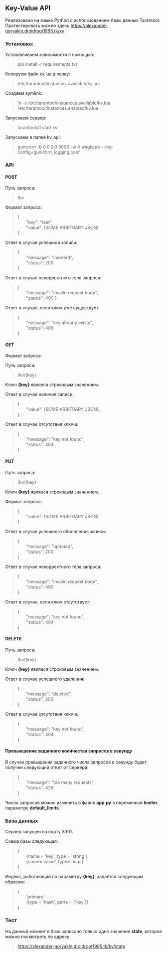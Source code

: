 ## Key-Value API

Реализовано на языке Python с использованием базы данных Tarantool. Протестировать можно здесь https://alexander-goryakin.droidroot1995.tk/kv

### Установка:

Устанавливаем зависимости с помощью:
> pip install -r requirements.txt

Копируем файл kv.lua в папку:
> /etc/tarantool/instances.available/kv.lua

Создаем symlink:
> ln -s /etc/tarantool/instances.available/kv.lua /etc/tarantool/instances.enabled/kv.lua

Запускаем сервер:
> tarantoolctl start kv

Запускаем в папке kv_api:
> gunicorn -b 0.0.0.0:5000 -w 4 wsgi:app --log-config=gunicorn_logging.conf

### API

#### POST

Путь запроса:

> /kv

Формат запроса:

>{  
> &nbsp; &nbsp; &nbsp; &nbsp;"key": "test",   
> &nbsp; &nbsp; &nbsp; &nbsp;"value": {SOME ARBITRARY JSON}  
>} 

Ответ в случае успешной записи:

>{  
> &nbsp; &nbsp; &nbsp; &nbsp;"message": "inserted",   
> &nbsp; &nbsp; &nbsp; &nbsp;"status": 200  
>} 

Ответ в случае некорректного тела запроса:

>{  
> &nbsp; &nbsp; &nbsp; &nbsp;"message": "invalid request body",   
> &nbsp; &nbsp; &nbsp; &nbsp;"status": 400 
>} 

Ответ в случае, если ключ уже существует:

>{  
> &nbsp; &nbsp; &nbsp; &nbsp;"message": "key already exists",   
> &nbsp; &nbsp; &nbsp; &nbsp;"status": 409  
>} 

#### GET

Формат запроса:

Путь запроса:

> /kv/{key}

Ключ **{key}** являеся строковым значением.

Ответ в случае наличия записи:

>{  
> &nbsp; &nbsp; &nbsp; &nbsp;"value": {SOME ARBITRARY JSON},  
>} 

Ответ в случае отсутствия ключа:

>{  
> &nbsp; &nbsp; &nbsp; &nbsp;"message": "key not found",   
> &nbsp; &nbsp; &nbsp; &nbsp;"status": 404  
>} 


#### PUT

Путь запроса:

> /kv/{key}

Ключ **{key}** являеся строковым значением.

Формат запроса:

>{   
> &nbsp; &nbsp; &nbsp; &nbsp;"value": {SOME ARBITRARY JSON}  
>} 

Ответ в случае успешного обновления записи:

>{  
> &nbsp; &nbsp; &nbsp; &nbsp;"message": "updated",   
> &nbsp; &nbsp; &nbsp; &nbsp;"status": 200  
>} 

Ответ в случае некорректного тела запроса:

>{  
> &nbsp; &nbsp; &nbsp; &nbsp;"message": "invalid request body",   
> &nbsp; &nbsp; &nbsp; &nbsp;"status": 400  
>} 

Ответ в случае, если ключ отсутствует:

>{  
> &nbsp; &nbsp; &nbsp; &nbsp;"message": "key not found",   
> &nbsp; &nbsp; &nbsp; &nbsp;"status": 404   
>} 

#### DELETE

Путь запроса:

> /kv/{key}

Ключ **{key}** являеся строковым значением.

Ответ в случае успешного удаления:

>{  
> &nbsp; &nbsp; &nbsp; &nbsp;"message": "deleted",   
> &nbsp; &nbsp; &nbsp; &nbsp;"status": 200  
>} 

Ответ в случае отсутствия ключа:

>{  
> &nbsp; &nbsp; &nbsp; &nbsp;"message": "key not found",   
> &nbsp; &nbsp; &nbsp; &nbsp;"status": 404   
>} 


#### Превыешение заданного количества запросов в секунду

В случае превышения заданного числа запросов в секунду будет получен следующий ответ от сервера:

>{  
> &nbsp; &nbsp; &nbsp; &nbsp;"message": "too many requests",   
> &nbsp; &nbsp; &nbsp; &nbsp;"status": 429   
>} 

Число запросов можно изменить в файле **app.py** в переменной **limiter**, параметре **default_limits**.

### База данных
Сервер запущен на порту 3301.

Схема базы следующая:

>{  
> &nbsp; &nbsp; &nbsp; &nbsp;{name = 'key', type = 'string'}  
> &nbsp; &nbsp; &nbsp; &nbsp;{name='value', type='map'}   
>} 


Индекс, работающий по параметру **{key}**, задаётся следующим образом:

>{  
> &nbsp; &nbsp; &nbsp; &nbsp;'primary'   
> &nbsp; &nbsp; &nbsp; &nbsp;{type = 'hash', parts = {'key'}}    
>} 


### Тест
На данный момент в базе записано только одно значение **state**, которое можно посмотреть по адресу

>https://alexander-goryakin.droidroot1995.tk/kv/state
